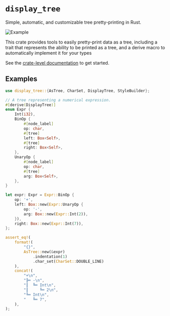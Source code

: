 # `display_tree`

Simple, automatic, and customizable tree pretty-printing in Rust.

![Example](https://i.ibb.co/RbpZ0Jk/Screenshot-2022-12-19-at-5-36-09-PM.png)

This crate provides tools to easily pretty-print data as a tree, including a trait that represents the ability to be printed as a tree, and a derive macro to automatically implement it for your types

See the [crate-level documentation](https://docs.rs/display_tree/*/display_tree) to get started.

## Examples

```rust
use display_tree::{AsTree, CharSet, DisplayTree, StyleBuilder};

// A tree representing a numerical expression.
#[derive(DisplayTree)]
enum Expr {
    Int(i32),
    BinOp {
        #[node_label]
        op: char,
        #[tree]
        left: Box<Self>,
        #[tree]
        right: Box<Self>,
    },
    UnaryOp {
        #[node_label]
        op: char,
        #[tree]
        arg: Box<Self>,
    },
}

let expr: Expr = Expr::BinOp {
    op: '+',
    left: Box::new(Expr::UnaryOp {
        op: '-',
        arg: Box::new(Expr::Int(2)),
    }),
    right: Box::new(Expr::Int(7)),
};

assert_eq!(
    format!(
        "{}",
        AsTree::new(&expr)
            .indentation(1)
            .char_set(CharSet::DOUBLE_LINE)
    ),
    concat!(
        "+\n",
        "╠═ -\n",
        "║  ╚═ Int\n",
        "║     ╚═ 2\n",
        "╚═ Int\n",
        "   ╚═ 7",
    ),
);
```